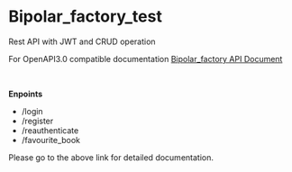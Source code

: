 
# Bipolar_factory_test
Rest API with JWT and CRUD operation

For OpenAPI3.0 compatible documentation
[Bipolar_factory API Document](https://stoplight.io/p/docs/gh/rahulkatiyar19955/bipolar_factory_test)

<br/>

**Enpoints**

 - /login
 - /register
 - /reauthenticate
 - /favourite_book

Please go to the above link for detailed documentation.


